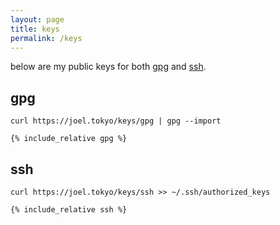 ```yaml
---
layout: page
title: keys
permalink: /keys
---
```


below are my public keys for both [gpg](#gpg) and [ssh](#ssh).

## gpg

```
curl https://joel.tokyo/keys/gpg | gpg --import
```

```
{% include_relative gpg %}
```

## ssh

```
curl https://joel.tokyo/keys/ssh >> ~/.ssh/authorized_keys
```

```
{% include_relative ssh %}
```
